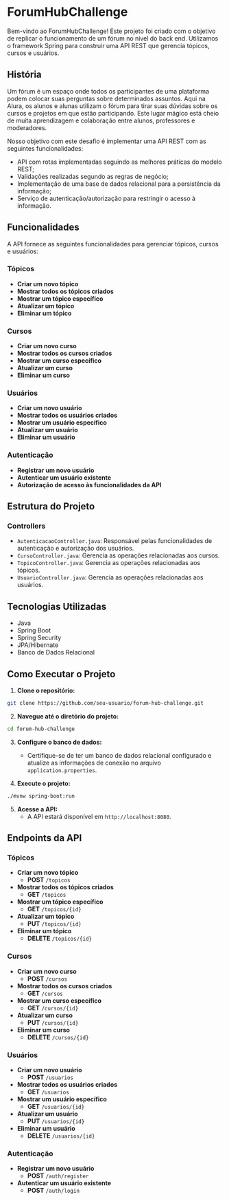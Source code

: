 
# ForumHubChallenge

Bem-vindo ao ForumHubChallenge! Este projeto foi criado com o objetivo de replicar o funcionamento de um fórum no nível do back end. Utilizamos o framework Spring para construir uma API REST que gerencia tópicos, cursos e usuários.

## História

Um fórum é um espaço onde todos os participantes de uma plataforma podem colocar suas perguntas sobre determinados assuntos. Aqui na Alura, os alunos e alunas utilizam o fórum para tirar suas dúvidas sobre os cursos e projetos em que estão participando. Este lugar mágico está cheio de muita aprendizagem e colaboração entre alunos, professores e moderadores.

Nosso objetivo com este desafio é implementar uma API REST com as seguintes funcionalidades:

- API com rotas implementadas seguindo as melhores práticas do modelo REST;
- Validações realizadas segundo as regras de negócio;
- Implementação de uma base de dados relacional para a persistência da informação;
- Serviço de autenticação/autorização para restringir o acesso à informação.

## Funcionalidades

A API fornece as seguintes funcionalidades para gerenciar tópicos, cursos e usuários:

### Tópicos

- **Criar um novo tópico**
- **Mostrar todos os tópicos criados**
- **Mostrar um tópico específico**
- **Atualizar um tópico**
- **Eliminar um tópico**

### Cursos

- **Criar um novo curso**
- **Mostrar todos os cursos criados**
- **Mostrar um curso específico**
- **Atualizar um curso**
- **Eliminar um curso**

### Usuários

- **Criar um novo usuário**
- **Mostrar todos os usuários criados**
- **Mostrar um usuário específico**
- **Atualizar um usuário**
- **Eliminar um usuário**

### Autenticação

- **Registrar um novo usuário**
- **Autenticar um usuário existente**
- **Autorização de acesso às funcionalidades da API**

## Estrutura do Projeto

### Controllers

- `AutenticacaoController.java`: Responsável pelas funcionalidades de autenticação e autorização dos usuários.
- `CursoController.java`: Gerencia as operações relacionadas aos cursos.
- `TopicoController.java`: Gerencia as operações relacionadas aos tópicos.
- `UsuarioController.java`: Gerencia as operações relacionadas aos usuários.

## Tecnologias Utilizadas

- Java
- Spring Boot
- Spring Security
- JPA/Hibernate
- Banco de Dados Relacional

## Como Executar o Projeto

1. **Clone o repositório:**

```bash
git clone https://github.com/seu-usuario/forum-hub-challenge.git
```

2. **Navegue até o diretório do projeto:**

```bash
cd forum-hub-challenge
```

3. **Configure o banco de dados:**
   - Certifique-se de ter um banco de dados relacional configurado e atualize as informações de conexão no arquivo `application.properties`.

4. **Execute o projeto:**

```bash
./mvnw spring-boot:run
```

5. **Acesse a API:**
   - A API estará disponível em `http://localhost:8080`.

## Endpoints da API

### Tópicos

- **Criar um novo tópico**
  - **POST** `/topicos`
- **Mostrar todos os tópicos criados**
  - **GET** `/topicos`
- **Mostrar um tópico específico**
  - **GET** `/topicos/{id}`
- **Atualizar um tópico**
  - **PUT** `/topicos/{id}`
- **Eliminar um tópico**
  - **DELETE** `/topicos/{id}`

### Cursos

- **Criar um novo curso**
  - **POST** `/cursos`
- **Mostrar todos os cursos criados**
  - **GET** `/cursos`
- **Mostrar um curso específico**
  - **GET** `/cursos/{id}`
- **Atualizar um curso**
  - **PUT** `/cursos/{id}`
- **Eliminar um curso**
  - **DELETE** `/cursos/{id}`

### Usuários

- **Criar um novo usuário**
  - **POST** `/usuarios`
- **Mostrar todos os usuários criados**
  - **GET** `/usuarios`
- **Mostrar um usuário específico**
  - **GET** `/usuarios/{id}`
- **Atualizar um usuário**
  - **PUT** `/usuarios/{id}`
- **Eliminar um usuário**
  - **DELETE** `/usuarios/{id}`

### Autenticação

- **Registrar um novo usuário**
  - **POST** `/auth/register`
- **Autenticar um usuário existente**
  - **POST** `/auth/login`
